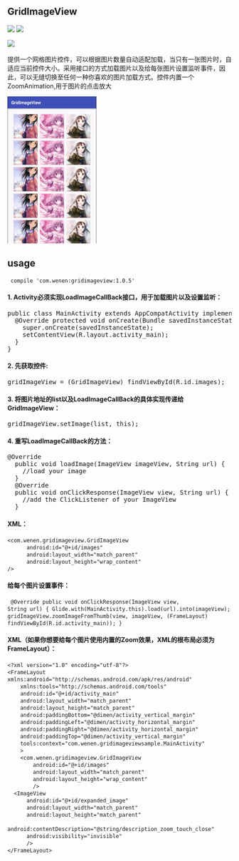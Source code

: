 ## GridImageView

<img src="https://img.shields.io/badge/build-passing-green.svg"/>
<img src="https://img.shields.io/badge/release-1.0.5-yellow.svg"/>

[<img src="https://img.shields.io/badge/made%20by-Wenen-blue.svg"/>](http://wenen.site/)

提供一个网格图片控件，可以根据图片数量自动适配加载，当只有一张图片时，自适应当前控件大小。采用接口的方式加载图片以及给每张图片设置监听事件，因此，可以无缝切换至任何一种你喜欢的图片加载方式。控件内置一个ZoomAnimation,用于图片的点击放大

<img src="/img/ezgif.com-gif-maker.gif"/>


## usage

<code><pre>
compile 'com.wenen:gridimageview:1.0.5'
</pre></code>

#### 1. Activity必须实现LoadImageCallBack接口，用于加载图片以及设置监听：
<pre>
public class MainActivity extends AppCompatActivity implements LoadImageCallBack{
  @Override protected void onCreate(Bundle savedInstanceState) {
    super.onCreate(savedInstanceState);
    setContentView(R.layout.activity_main);
  }
}
</pre>
#### 2. 先获取控件:
<pre>
gridImageView = (GridImageView) findViewById(R.id.images);
</pre>

#### 3. 将图片地址的list以及LoadImageCallBack的具体实现传递给GridImageView：
<pre>
gridImageView.setImage(list, this);
</pre>

#### 4. 重写LoadImageCallBack的方法：
<pre>
@Override
  public void loadImage(ImageView imageView, String url) {
    //load your image
  }
  @Override
  public void onClickResponse(ImageView view, String url) {
    //add the ClickListener of your ImageView
  }
</pre>

#### XML：
```
<com.wenen.gridimageview.GridImageView
      android:id="@+id/images"
      android:layout_width="match_parent"
      android:layout_height="wrap_content"
/>
```
#### 给每个图片设置事件：
<code><pre>
  @Override
  public void onClickResponse(ImageView view, String url) {
    Glide.with(MainActivity.this).load(url).into(imageView);
    gridImageView.zoomImageFromThumb(view, imageView,
        (FrameLayout) findViewById(R.id.activity_main));
  }
</pre></code>

#### XML（如果你想要给每个图片使用内置的Zoom效果，XML的根布局必须为FrameLayout）：
```
<?xml version="1.0" encoding="utf-8"?>
<FrameLayout xmlns:android="http://schemas.android.com/apk/res/android"
    xmlns:tools="http://schemas.android.com/tools"
    android:id="@+id/activity_main"
    android:layout_width="match_parent"
    android:layout_height="match_parent"
    android:paddingBottom="@dimen/activity_vertical_margin"
    android:paddingLeft="@dimen/activity_horizontal_margin"
    android:paddingRight="@dimen/activity_horizontal_margin"
    android:paddingTop="@dimen/activity_vertical_margin"
    tools:context="com.wenen.gridimageviewsample.MainActivity"
    >
    <com.wenen.gridimageview.GridImageView
        android:id="@+id/images"
        android:layout_width="match_parent"
        android:layout_height="wrap_content"
        />
  <ImageView
      android:id="@+id/expanded_image"
      android:layout_width="match_parent"
      android:layout_height="match_parent"
      android:contentDescription="@string/description_zoom_touch_close"
      android:visibility="invisible"
      />
</FrameLayout>
```









